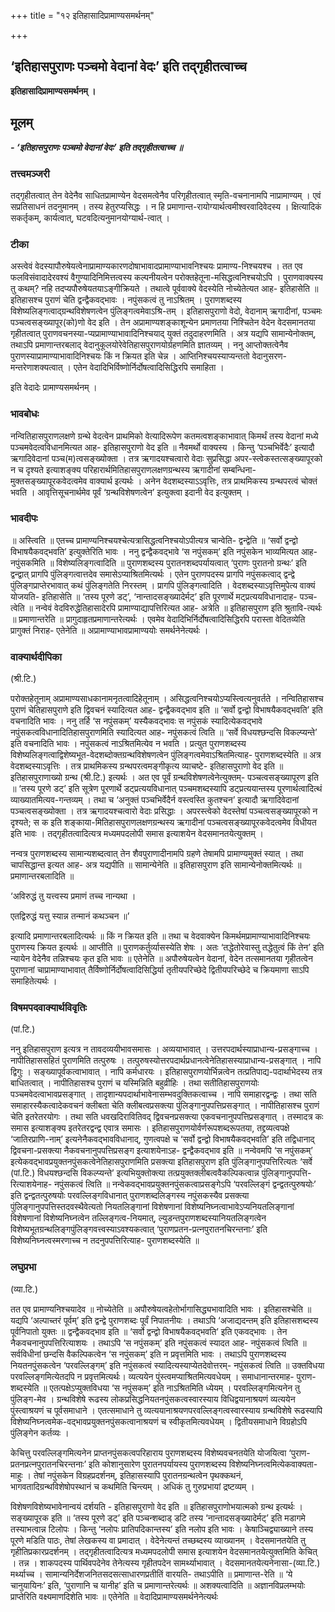 +++
title = "१२ इतिहासादिप्रामाण्यसमर्थनम्"

+++


## ‘इतिहासपुराणः पञ्चमो वेदानां वेदः’ इति तद्गृहीतत्वाच्च

**इतिहासादिप्रामाण्यसमर्थनम् ।**

## **मूलम्** 

***- ‘इतिहासपुराणः पञ्चमो वेदानां वेदः’ इति तद्गृहीतत्वाच्च ॥***

### **तत्त्वमञ्जरी**

तद्गृहीतत्वात् तेन वेदेनैव साधितप्रामाण्येन वेदसमत्वेनैव परिगृहीतत्वात् स्मृति-वचनानामपि नाप्रामाण्यम् । एवं सप्रतिसाधनं तदनुमानम् । तस्य हेतुरप्यसिद्धः । न हि प्रमाणान्त-रायोग्यार्थत्वमीश्वरवादिवेदस्य । क्षित्यादिकं सकर्तृकम्, कार्यत्वात्, घटवदित्यनुमानयोग्यार्थ-त्वात् ।

### **टीका** 

अस्त्वेवं वेदस्यापौरुषेयत्वेनाप्रामाण्यकारणदोषाभावादप्रामाण्याभावनिश्चयः प्रामाण्य-निश्चयश्च । तत एव फलविसंवादादेरवश्यं वैगुण्यादिनिमित्तत्वस्य कल्पनीयत्वेन परोक्तहेतूना-मसिद्धत्वनिश्चयोऽपि । पुराणवाक्यस्य तु कथम्? नहि तदप्यपौरुषेयतयाऽङ्गीक्रियते । तथात्वे पूर्ववाक्ये वेदस्येति नोच्येतेत्यत आह- इतिहासेति ॥ इतिहासश्च पुराणं चेति द्वन्द्वैकवद्भावः । नपुंसकत्वं तु नाऽश्रितम् । पुराणशब्दस्य विशेष्यलिङ्गत्वाद्ग्रन्थविशेषणत्वेन पुंलिङ्गत्वमेवाऽश्रि-तम् । इतिहासपुराणो वेदो, वेदानाम् ऋगादीनां, पञ्चमः पञ्चत्वसङ्ख्यापूर(को)णो वेद इति । तेन अप्रामाण्यशङ्काशून्येन प्रमाणतया निश्चितेन वेदेन वेदसमानतया गृहीतत्वात् पुराणवचनस्या-प्यप्रामाण्याभावादिनिश्चयाद् युक्तं तदुदाहरणमिति । अत्र यद्यपि सामान्येनोक्तम्, तथाऽपि प्रमाणान्तरबलाद् वेदानुकूलयोरेवेतिहासपुराणयोर्ग्रहणमिति ज्ञातव्यम् । ननु आप्तोक्तत्वेनैव पुराणस्याप्रामाण्याभावादिनिश्चयः किं न क्रियत इति चेन्न । आप्तिनिश्चयस्याप्यन्ततो वेदानुसरण-मन्तरेणाशक्यत्वात् । एतेन वेदादिभिर्विष्णोर्निर्दोषत्वादिसिद्धिरपि समाहिता ।

इति वेदादेः प्रामाण्यसमर्थनम् ।

### **भावबोधः** 

नन्वितिहासपुराणलक्षणे ग्रन्थे वेदत्वेन प्राथमिको वेत्यादिरूपेण कतमत्वशङ्काभावात् किमर्थं तस्य वेदानां मध्ये पञ्चमवेदत्वविधानमित्यत आह- इतिहासपुराणो वेद इति ॥ नैवमर्थो वाक्यस्य । किन्तु ‘पञ्चभिर्वेदैः’ इत्यादौ ऋगादिवेदानां पञ्च(म)त्वसङ्ख्योक्ता । तत्र ऋगादयश्चत्वारो वेदाः सुप्रसिद्धा अपर-स्त्वेकस्तत्सङ्ख्यापूरको न च दृश्यते इत्याशङ्क्य परिहारार्थमितिहासपुराणलक्षणग्रन्थस्य ऋगादीनां सम्बन्धिना-मुक्तसङ्ख्यापूरकवेदत्वमेव वाक्यार्थ इत्यर्थः । अनेन वेदशब्दस्याऽऽवृत्तिः, तत्र प्राथमिकस्य ग्रन्थपरत्वं चोक्तं भवति । आवृत्तिसूचनार्थमेव पूर्वं ‘ग्रन्थविशेषणत्वेन’ इत्युक्त्वा इदानी वेद इत्युक्तम् ।

### **भावदीपः** 

॥ अस्त्विति ॥ एतच्च प्रामाण्यनिश्चयश्चेत्यत्रासिद्धत्वनिश्चयोऽपीत्यत्र चान्वेति- द्वन्द्वेति ॥ ‘सर्वो द्वन्द्वो विभाषयैकवद्भवति’ इत्युक्तेरिति भावः । ननु द्वन्द्वैकवद्भावे ‘स नपुंसकम्’ इति नपुंसकेन भाव्यमित्यत आह- नपुंसकमिति ॥ विशेष्यलिङ्गत्वादिति ॥ पुराणशब्दस्य पुरातनशब्दपर्यायत्वात् ‘पुराणः पुरातनो ग्रन्थः’ इति द्वन्द्वात् प्रागपि पुंलिङ्गत्वात्तदेव समासेऽप्याश्रितमित्यर्थः । एतेन पुराणपदस्य प्रागपि नपुंसकत्वाद् द्वन्द्वे पुंलिङ्गप्राप्तेरभावात् कथं पुंलिङ्गतेति निरस्तम् । प्रागपि पुंलिङ्गत्वादिति । वेदशब्दस्याऽवृत्तिमुपेत्य वाक्यं योजयति- इतिहासेति ॥ ‘तस्य पूरणे डट्’, ‘नान्तादसङ्ख्यादेर्मट्’ इति पूरणार्थे मट्प्रत्ययविधानादाह- पञ्च-त्वेति ॥ नन्वेवं वेदविरुद्धेतिहासादेरपि प्रामाण्याद्यापत्तिरित्यत आह- अत्रेति ॥ इतिहासपुराण इति श्रुतावि-त्यर्थः ॥ प्रमाणान्तरेति ॥ प्रागुदाहृतप्रमाणान्तरेत्यर्थः । एवमेव वेदादिभिर्निर्दोषत्वादिसिद्धिरपि परास्ता वेदितव्येति प्रागुक्तं निराह- एतेनेति ॥ अप्रामाण्याभावप्रामाण्ययोः समर्थनेनेत्यर्थः ।

### **वाक्यार्थदीपिका** 

(श्री.टि.)

परोक्तहेतूनाम् अप्रामाण्यसाधकानामनृतत्वादिहेतूनाम् । असिद्धत्वनिश्चयोऽप्यस्त्वित्यनुवर्तते । नन्वितिहासश्च पुराणं चेतिहासपुराणे इति द्विवचनं स्यादित्यत आह- द्वन्द्वैकवद्भाव इति ॥ ‘सर्वो द्वन्द्वो विभाषयैकवद्भवति’ इति वचनादिति भावः । ननु तर्हि ‘स नपुंसकम्’ यस्यैकवद्भावः स नपुंसकं स्यादित्येकवद्भावे
नपुंसकत्वविधानादितिहासपुराणमिति स्यादित्यत आह- नपुंसकत्वं त्विति ॥ ‘सर्वे विधयश्छन्दसि विकल्प्यन्ते’ इति वचनादिति भावः । नपुंसकत्वं नाऽश्रितमित्येव न भवति । प्रत्युत पुराणशब्दस्य विशेष्यलिङ्गत्वाद्विशेष्यभूत-वेदशब्दोक्तग्रन्थविशेषणत्वेन पुंलिङ्गत्वमेवाऽश्रितमित्याह- पुराणशब्दस्येति ॥ अत्र वेदशब्दस्याऽवृत्तिः । तत्र प्राथमिकस्य ग्रन्थपरत्वमङ्गीकृत्य
व्याचष्टे- इतिहासपुराणो वेद इति ॥ इतिहासपुराणाख्यो ग्रन्थ (श्री.टि.) इत्यर्थः । अत एव पूर्वं ग्रन्थविशेषणत्वेनेत्युक्तम्- पञ्चत्वसङ्ख्यापूरण इति ॥ ‘तस्य पूरणे डट्’ इति सूत्रेण पूरणार्थे डट्प्रत्ययविधानात् पञ्चमशब्दस्यापि डट्प्रत्ययान्तस्य पूरणार्थत्वादित्थं व्याख्यातमित्यव-गन्तव्यम् । तथा च ‘अनुक्तं पञ्चभिर्वेदैर्न वस्त्वस्ति कुतश्चन’ इत्यादौ ऋगादिवेदानां पञ्चत्वसङ्ख्योक्ता । तत्र ऋगादयश्चत्वारो वेदाः प्रसिद्धाः । अपरस्त्वेको वेदस्तेषां पञ्चत्वसङ्ख्यापूरको न दृश्यते; स क इति शङ्काया-मितिहासपुराणलक्षणग्रन्थस्य ऋगादीनां पञ्चत्वसङ्ख्यापूरकवेदत्वमेव विधीयत इति भावः । तद्गृहीतत्वादित्यत्र मध्यमपदलोपी समास इत्याशयेन वेदसमानतयेत्युक्तम् ।

नन्वत्र पुराणशब्दस्य सामान्यशब्दत्वात् तेन शैवपुराणादीनामपि ग्रहणे तेषामपि प्रामाण्यमुक्तं स्यात् । तथा चापसिद्धान्त इत्यत आह- अत्र यद्यपीति ॥ सामान्येनेति ॥ इतिहासपुराण इति सामान्येनोक्तमित्यर्थः ॥ प्रमाणान्तरबलादिति ॥

‘अविरुद्धं तु यत्त्वस्य प्रमाणं तच्च नान्यथा ।

एतद्विरुद्धं यत्तु स्यान्न तन्मानं कथञ्चन ॥’

इत्यादि प्रमाणान्तरबलादित्यर्थः ॥ किं न क्रियत इति ॥ तथा च वेदवाक्येन किमर्थमप्रामाण्याभावादिनिश्चयः पुराणस्य क्रियत इत्यर्थः ॥ आप्तीति ॥ पुराणकर्तुर्व्यासस्येति शेषः । अतः ‘तद्धेतोरेवास्तु तद्धेतुत्वं किं तेन’ इति न्यायेन वेदेनैव तन्निश्चयः कृत इति भावः ॥ एतेनेति ॥ अपौरुषेयत्वेन वेदानां, वेदेन तत्समानतया गृहीतत्वेन पुराणानां चाप्रामाण्याभावात् तैर्विष्णोर्निर्दोषत्वादिसिद्धिर्या तृतीयपरिच्छेदे द्वितीयपरिच्छेदे च क्रियमाणा साऽपि समाहितेत्यर्थः ।

### **विषमपदवाक्यार्थविवृतिः**

(पां.टि.)

ननु इतिहासपुराण इत्यत्र न तावदव्ययीभावसमासः । अव्ययाभावात् । उत्तरपदार्थस्याप्राधान्य-प्रसङ्गाच्च । नापीतिहाससहितं पुराणमिति तत्पुरुषः ।
तत्पुरुषस्योत्तरपदार्थप्रधानत्वेनेतिहासस्याप्राधान्य-प्रसङ्गात् । नापि द्विगुः । सङ्ख्यापूर्वकत्वाभावात् । नापि कर्मधारयः । इतिहासपुराणयोर्भिन्नत्वेन तत्प्रतिपाद्य-पदार्थाभेदस्य तत्र बाधितत्वात् । नापीतिहासश्च पुराणं च यस्मिन्निति बहुव्रीहिः । तथा सतीतिहासपुराणयोः पञ्चमवेदत्वाभावप्रसङ्गात् । तादृशान्यपदार्थाभावेनासम्भवदुक्तिकत्वाच्च । नापि समाहारद्वन्द्वः । तथा सति समाहारस्यैकत्वादेकवचनं क्लीबता चेति क्लीबत्वप्रसक्त्या पुंलिङ्गानुपपत्तिप्रसङ्गात् । नापीतिहासश्च पुराणं चेति इतरेतरयोगः । तथा सति धवखदिरावितिवद् द्विवचनप्रसक्त्या एकवचनानुपपत्तिप्रसङ्गात् । तस्मादत्र कः समास इत्याशङ्क्य इतरेतरद्वन्द्व एवात्र समासः । इतिहासपुराणयोर्वर्णरूपशब्दरूपतया, तद्द्रव्यत्वपक्षे ‘जातिरप्राणि-नाम्’ इत्यनेनैकवद्भावविधानाद्, गुणत्वपक्षे च ‘सर्वो द्वन्द्वो विभाषयैकवद्भवति’ इति तद्विधानाद् द्विवचना-प्रसक्त्या
नैकवचनानुपपत्तिप्रसङ्ग इत्याशयेनाऽह- द्वन्द्वैकवद्भाव इति ॥
नन्वेवमपि ‘स नपुंसकम्’ इत्येकवद्भावप्रयुक्तनपुंसकत्वेनेतिहासपुराणमिति प्रसक्त्या इतिहासपुराण इति पुंलिङ्गानुपपत्तिरित्यतः ‘सर्वे (पां.टि.) विधयश्छन्दसि विकल्प्यन्ते’ इत्यभियुक्तोक्त्या तत्प्रयुक्तक्लीबत्ववैकल्पिकत्वान्न पुंलिङ्गानुपपत्ति-रित्याशयेनाह- नपुंसकत्वं त्विति ॥ नन्वेकवद्भावप्रयुक्तनपुंसकत्वाप्रसङ्गेऽपि ‘परवल्लिङ्गं द्वन्द्वतत्पुरुषयोः’ इति द्वन्द्वतत्पुरुषयोः परवल्लिङ्गविधानात् पुराणशब्दलिङ्गस्य नपुंसकस्यैव प्रसक्त्या पुंलिङ्गानुपपत्तिस्तदवस्थैवेत्यतो नियतलिङ्गानां विशेषणानां विशेष्यनिघ्नत्वाभावेऽप्यनियतलिङ्गानां विशेषणानां विशेष्यनिघ्नत्वेन तल्लिङ्गत्व-नियमात्, ल्युडन्तपुराणशब्दस्यानियतलिङ्गत्वेन विशेष्यभूतग्रन्थलिङ्गपुंलिङ्गवत्त्वस्याऽवश्यकत्वात् ‘पुराणप्रतन-प्रत्नपुरातनचिरन्तनाः’ इति विशेष्यनिघ्नत्वस्मरणाच्च न तदनुपपत्तिरित्याह- पुराणशब्दस्येति ॥

### **लघुप्रभा**

(व्या.टि.)

तत एव प्रामाण्यनिश्चयादेव ॥ नोच्येतेति ॥ अपौरुषेयत्वहेतोर्भागासिद्ध्यभावादिति भावः । इतिहासश्चेति ॥ यद्यपि ‘अल्पाच्तरं पूर्वम्’ इति द्वन्द्वे पुराणशब्दः पूर्वं निपातनीयः । तथाऽपि ‘अजाद्यदन्तम् इति इतिहासशब्दस्य पूर्वनिपातो युक्तः ॥ द्वन्द्वैकवद्भाव इति ॥ ‘सर्वो द्वन्द्वो विभाषयैकवद्भवति’ इति एकवद्भावः । तेन नैकवचनानुपपत्तिरित्याशयः । तथाऽपि ‘स नपुंसकम्’ इति नपुंसकत्वं स्यादत आह- नपुंसकत्वं त्विति ॥ सर्वविधीनां छन्दसि वैकल्पिकत्वेन ‘स नपुंसकम्’ इति न प्रवृत्तमिति भावः । तथाऽपि पुराणशब्दस्य नियतनपुंसकत्वेन ‘परवल्लिङ्गम्’ इति नपुंसकत्वं स्यादित्यस्याप्येतदेवोत्तरम्- नपुंसकत्वं त्विति ॥ उक्तविधया परवल्लिङ्गमित्येतदपि न प्रवृत्तमित्यर्थः। व्यत्ययेन पुंस्त्वमप्याश्रितमित्यवधेयम् । समाधानान्तरमाह- पुराण-शब्दस्येति ॥ एतत्पक्षेऽप्युक्तविधया ‘स नपुंसकम्’ इति नाऽश्रितमिति ध्येयम् । परवल्लिङ्गमित्यनेन तु पुंलिङ्ग-मेव । ग्रन्थविशेषे रूढस्य लोकप्रसिद्धनियतनपुंसकत्वस्वारस्याय विधिद्वयानाश्रयणं व्यत्ययेन पुंस्त्वाश्रयणं च पूर्वसमाधाने । एतत्समाधाने तु व्यत्ययानाश्रयणपरवल्लिङ्गत्वस्वारस्याय ग्रन्थविशेषे रूढस्यापि विशेष्यनिघ्नत्वमेक-वद्भावप्रयुक्तनपुंसकत्वानाश्रयणं च स्वीकृतमित्यवधेयम् । द्वितीयसमाधाने विग्रहोऽपि पुंलिङ्गेन कर्तव्यः ।

केचित्तु परवल्लिङ्गमित्यनेन प्राप्तनपुंसकत्वपरिहाराय पुराणशब्दस्य विशेष्यवचनतयेति योजयित्वा ‘पुराण-प्रतनप्रत्नपुरातनचिरन्तनाः’ इति कोशानुसारेण पुरातनपर्यायस्य पुराणशब्दस्य विशेष्यनिघ्नत्वमित्येकवाक्यता-माहुः । तेषां नपुंसकेन विग्रहप्रदर्शनम्, इतिहासस्यापि पुरातनग्रन्थत्वेन पृथक्कथनं, भागवतादिग्रन्थविशेषोपस्थानं च कथमिति चिन्त्यम् । अधिकं तु गुरुप्रभायां द्रष्टव्यम् ।

विशेषणविशेष्यभावेनान्वयं दर्शयति - इतिहासपुराणो वेद इति ॥
इतिहासपुराणोभयात्मको ग्रन्थ इत्यर्थः । सङ्ख्यापूरक इति ॥ ‘तस्य पूरणे डट्’ इति पञ्चन्शब्दाड् डटि तस्य ‘नान्तादसङ्ख्यादेर्मट्’ इति मडागमे तस्याभत्वान्न टिलोपः । किन्तु ‘नलोपः प्रातिपदिकान्तस्य’ इति नलोप इति भावः । केषाञ्चिद्व्याख्याने तस्य पूरणे मडिति पाठः, तेषां लेखकस्य वा प्रमादात् । वेदेनेत्यन्तं तच्छब्दस्य व्याख्यानम् । वेदसमानतयेति तु गृहीतिप्रकारप्रदर्शनम् । तद्गृहीतत्वादित्यत्र मध्यमपदलोपी समास
इत्याशयेन वेदसमानतयेत्युक्तमिति केचित् । तन्न । शाकपदस्य पार्थिवपदेनेव तेनेत्यस्य गृहीतपदेन सामर्थ्याभावात् । वेदसमानतयेत्यनेनासा-(व्या.टि.) मर्थ्याच्च । सामान्यनिर्देशजनितसदसत्साधारणप्रतीतिं वारयति- तथाऽपीति ॥ प्रमाणान्त-रेति ॥ ‘ये चानुयायिनः’ इति, ‘पुराणानि च यानीह’ इति च प्रमाणान्तरेत्यर्थः ॥ अशक्यत्वादिति ॥ अज्ञानविप्रलम्भयोः प्राप्तेरिति वक्ष्यमाणदिशेति भावः ॥ एतेनेति ॥ वेदादिप्रामाण्यसमर्थनेनेत्यर्थः

